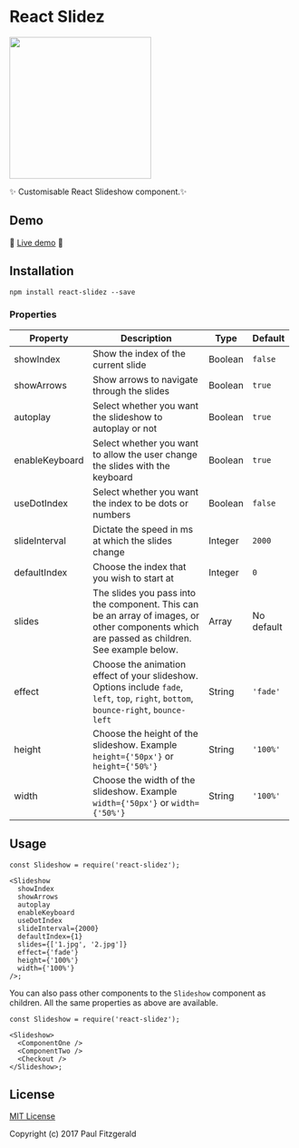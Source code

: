 # React Slidez

<img src="https://raw.githubusercontent.com/pau1fitz/react-slidez/master/slidez.png" width="250" />

✨ Customisable React Slideshow component.✨

## Demo

💪 [Live demo](http://pau1fitz.github.io/react-slidez/) 💪

## Installation

    npm install react-slidez --save

### Properties

<table style="width:98%;"><colgroup><col style="width: 8%" /><col style="width: 81%" /><col style="width: 4%" /><col style="width: 5%" /></colgroup><thead><tr class="header"><th>Property</th><th>Description</th><th>Type</th><th>Default</th></tr></thead><tbody><tr class="odd"><td>showIndex</td><td>Show the index of the current slide</td><td>Boolean</td><td><code>false</code></td></tr><tr class="even"><td>showArrows</td><td>Show arrows to navigate through the slides</td><td>Boolean</td><td><code>true</code></td></tr><tr class="odd"><td>autoplay</td><td>Select whether you want the slideshow to autoplay or not</td><td>Boolean</td><td><code>true</code></td></tr><tr class="even"><td>enableKeyboard</td><td>Select whether you want to allow the user change the slides with the keyboard</td><td>Boolean</td><td><code>true</code></td></tr><tr class="odd"><td>useDotIndex</td><td>Select whether you want the index to be dots or numbers</td><td>Boolean</td><td><code>false</code></td></tr><tr class="even"><td>slideInterval</td><td>Dictate the speed in ms at which the slides change</td><td>Integer</td><td><code>2000</code></td></tr><tr class="odd"><td>defaultIndex</td><td>Choose the index that you wish to start at</td><td>Integer</td><td><code>0</code></td></tr><tr class="even"><td>slides</td><td>The slides you pass into the component. This can be an array of images, or other components which are passed as children. See example below.</td><td>Array</td><td>No default</td></tr><tr class="odd"><td>effect</td><td>Choose the animation effect of your slideshow. Options include <code>fade</code>, <code>left</code>, <code>top</code>, <code>right</code>, <code>bottom</code>, <code>bounce-right</code>, <code>bounce-left</code></td><td>String</td><td><code>'fade'</code></td></tr><tr class="even"><td>height</td><td>Choose the height of the slideshow. Example <code>height={'50px'}</code> or <code>height={'50%'}</code></td><td>String</td><td><code>'100%'</code></td></tr><tr class="odd"><td>width</td><td>Choose the width of the slideshow. Example <code>width={'50px'}</code> or <code>width={'50%'}</code></td><td>String</td><td><code>'100%'</code></td></tr></tbody></table>

## Usage

    const Slideshow = require('react-slidez');

    <Slideshow
      showIndex
      showArrows
      autoplay
      enableKeyboard
      useDotIndex
      slideInterval={2000}
      defaultIndex={1}
      slides={['1.jpg', '2.jpg']}
      effect={'fade'}
      height={'100%'}
      width={'100%'}
    />;

You can also pass other components to the `Slideshow` component as children. All the same properties as above are available.

    const Slideshow = require('react-slidez');

    <Slideshow>
      <ComponentOne />
      <ComponentTwo />
      <Checkout />
    </Slideshow>;

## License

[MIT License](https://opensource.org/licenses/MIT)

Copyright (c) 2017 Paul Fitzgerald
